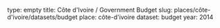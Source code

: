 type: empty
title: Côte d'Ivoire / Government Budget
slug: places/côte-d'ivoire/datasets/budget
place: côte-d'ivoire
dataset: budget
year: 2014
